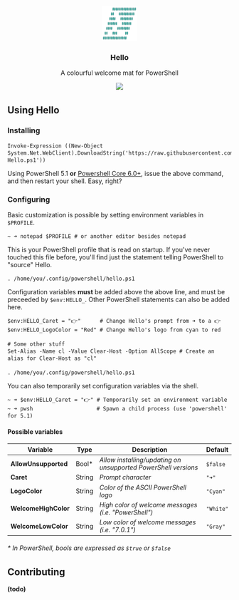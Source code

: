 <p align="center">
  <a href="https://github.com/electricduck/hello">
    <img src=".github/logo.png" width=80 height=80>
  </a>

  <h3 align="center">Hello</h3>

  <p align="center">
    A colourful welcome mat for PowerShell
  </p>
  
  <p align="center">
  <img src="https://i.imgur.com/vygwE2q.png">
  </p>
</p>

## Using Hello

### Installing

```
Invoke-Expression ((New-Object System.Net.WebClient).DownloadString('https://raw.githubusercontent.com/electricduck/hello/develop/Install-Hello.ps1'))
```

Using PowerShell 5.1 **or** [Powershell Core 6.0+](https://github.com/powershell/powershell), issue the above command, and then restart your shell. Easy, right?

### Configuring

Basic customization is possible by setting environment variables in `$PROFILE`.

```
~ ➜ notepad $PROFILE # or another editor besides notepad
```

This is your PowerShell profile that is read on startup. If you've never touched this file before, you'll find just the statement telling PowerShell to "source" Hello.

```
. /home/you/.config/powershell/hello.ps1
```

Configuration variables **must** be added above the above line, and must be preceeded by `$env:HELLO_`. Other PowerShell statements can also be added here.

```
$env:HELLO_Caret = "👉"      # Change Hello's prompt from ➜ to a 👉
$env:HELLO_LogoColor = "Red" # Change Hello's logo from cyan to red

# Some other stuff
Set-Alias -Name cl -Value Clear-Host -Option AllScope # Create an alias for Clear-Host as "cl"

. /home/you/.config/powershell/hello.ps1
```

You can also temporarily set configuration variables via the shell.

```
~ ➜ $env:HELLO_Caret = "👉" # Temporarily set an environment variable
~ ➜ pwsh                    # Spawn a child process (use 'powershell' for 5.1)
```

#### Possible variables

| **Variable** | **Type** | **Description** | **Default** |
| ------------ | -------- | --------------- | ----------- |
| **AllowUnsupported** | Bool* | _Allow installing/updating on unsupported PowerShell versions_ | `$false` |
| **Caret** | String | _Prompt character_ | `"➜"` |
| **LogoColor** | String | _Color of the ASCII PowerShell logo_ | `"Cyan"` |
| **WelcomeHighColor** | String | _High color of welcome messages (i.e. "PowerShell")_ | `"White"` |
| **WelcomeLowColor** | String | _Low color of welcome messages (i.e. "7.0.1")_ | `"Gray"` |

###### * In PowerShell, bools are expressed as `$true` or `$false`


## Contributing

__(todo)__
